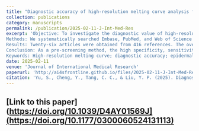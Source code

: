 ```yaml
---
title: "Diagnostic accuracy of high-resolution melting curve analysis for discrimination of oncology-associated <i>EGFR</i> mutations: a systematic review and meta-analysis"
collection: publications
category: manuscripts
permalink: /publication/2025-02-11-J-Int-Med-Res
excerpt: 'Objective: To investigate the diagnostic value of high-resolution melting (HRM) analysis for oncology-associated epidermal growth factor receptor (EGFR) gene mutations.
Methods: We systematically searched Embase, PubMed, and Web of Science for HRM and EGFR mutation detection studies published through September 2024. True and false positives and negatives were extracted to evaluate the diagnostic accuracy of HRM to detect EGFR mutations. The study was registered at INPLASY (INPLASY202490062).
Results: Twenty-six articles were obtained from 416 references. The overall diagnostic sensitivity and specificity were high at 0.95 [95% confidence interval (CI), 0.94-0.96] and 0.99 (95% CI, 0.99-0.99), respectively. Other indicators, including the positive likelihood ratio, negative likelihood ratio, and diagnostic odds ratio, were 144.91 (95% CI: 69.07-304.04), 0.08 (95% CI: 0.04-0.13), and 2405.21 (95% CI: 1231.87-4696.13), respectively. The Q value of the summary receiver operating characteristic curve was 0.979, and the area under the curve was 0.997.
Conclusion: As a pre-screening method, the high specificity, sensitivity, low cost, rapid turnaround, and simplicity of HRM make it a good alternative for clinical practice, but positive results must still be obtained for diagnostic confirmation. This study provides a transparent overview of relevant studies in design and conduct.
Keywords: High-resolution melting curve; diagnostic accuracy; epidermal growth factor receptor mutation; literature review; oncology-associated disease; systematically evaluate.'
date: 2025-02-11
venue: 'Journal of International Medical Research'
paperurl: 'http://ai4sfrontline.github.io/files/2025-02-11-J-Int-Med-Res.pdf'
citation: 'Yu, S., Cheng, Y., Tang, C. C., & Liu, Y. P. (2025). Diagnostic accuracy of high-resolution melting curve analysis for discrimination of oncology-associated EGFR mutations: a systematic review and meta-analysis. <i>The Journal of international medical research</i>, 53(2), 3000605241311133.'
---
```

[Link to this paper](https://doi.org/10.1039/D4AY01569J](https://doi.org/10.1177/0300060524131113)
---
